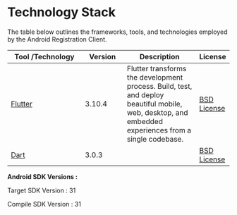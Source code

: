# Technology Stack

The table below outlines the frameworks, tools, and technologies employed by the Android Registration Client.

<table><thead><tr><th width="177">Tool /Technology</th><th width="88">Version</th><th width="171">Description</th><th>License</th></tr></thead><tbody><tr><td><a href="https://flutter.dev/">Flutter</a></td><td>3.10.4</td><td>Flutter transforms the development process. Build, test, and deploy beautiful mobile, web, desktop, and embedded experiences from a single codebase.</td><td><a href="https://github.com/flutter/flutter/blob/master/LICENSE">BSD License</a></td></tr><tr><td><a href="https://dart.dev/">Dart</a></td><td>3.0.3</td><td></td><td><a href="https://github.com/dart-lang/usage/blob/master/LICENSE">BSD License</a></td></tr></tbody></table>

**Android SDK Versions :**

Target SDK Version : 31

Compile SDK Version : 31
